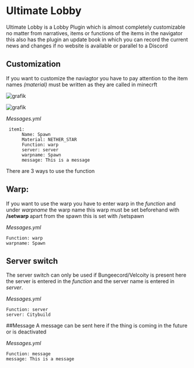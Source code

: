 # Ultimate Lobby

Ultimate Lobby is a Lobby Plugin which is almost completely customizable no matter from narratives, items or functions of the items in the navigator this also has the plugin an update book in which you can record the current news and changes if no website is available or parallel to a Discord



## Customization

If you want to customize the naviagtor you have to pay attention to the item names *(material)* must be written as they are called in minecrft

![grafik](https://github.com/user-attachments/assets/7965d281-7f0a-4c54-948a-617f62f755bf)

![grafik](https://github.com/user-attachments/assets/1187077a-c546-4501-a937-824be50cd4e4)


*Messages.yml*

```
 item1:
      Name: Spawn
      Material: NETHER_STAR
      Function: warp
      server: server
      warpname: Spawn
      message: This is a message
```

There are 3 ways to use the function


## Warp:

If you want to use the warp you have to enter warp in the *function* and under *warpname* the warp name this warp must be set beforehand with **/setwarp <name>** apart from the spawn this is set with /setspawn

*Messages.yml*

```
Function: warp
warpname: Spawn
```

## Server switch
The server switch can only be used if Bungeecord/Velcoity is present here the server is entered in the *function* and the server name is entered in *server*.

*Messages.yml*

```
Function: server
server: Citybuild
```

##Message
A message can be sent here if the thing is coming in the future or is deactivated

*Messages.yml*

```
Function: message
message: This is a message
```
